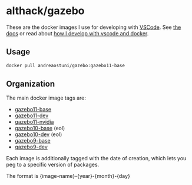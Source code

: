 # althack/gazebo

These are the docker images I use for developing with [VSCode](https://code.visualstudio.com/).
See [the docs](https://andreaostuni.github.io/dockerfiles) or read about  [how I develop with vscode and docker](https://www.allisonthackston.com/articles/docker_development.html).

## Usage

```bash
docker pull andreaostuni/gazebo:gazebo11-base
```

## Organization

The main docker image tags are:

* [gazebo11-base](https://github.com/andreaostuni/dockerfiles/blob/main/gazebo/gazebo11.Dockerfile)
* [gazebo11-dev](https://github.com/andreaostuni/dockerfiles/blob/main/gazebo/gazebo11.Dockerfile)
* [gazebo11-nvidia](https://github.com/andreaostuni/dockerfiles/blob/main/gazebo/gazebo11.Dockerfile)
* [gazebo10-base](https://github.com/andreaostuni/dockerfiles/blob/main/gazebo/gazebo10.Dockerfile) (eol)
* [gazebo10-dev](https://github.com/andreaostuni/dockerfiles/blob/main/gazebo/gazebo10.Dockerfile) (eol)
* [gazebo9-base](https://github.com/andreaostuni/dockerfiles/blob/main/gazebo/gazebo9.Dockerfile)
* [gazebo9-dev](https://github.com/andreaostuni/dockerfiles/blob/main/gazebo/gazebo9.Dockerfile)

Each image is additionally tagged with the date of creation, which lets you peg to a specific version of packages.

The format is {image-name}-{year}-{month}-{day}